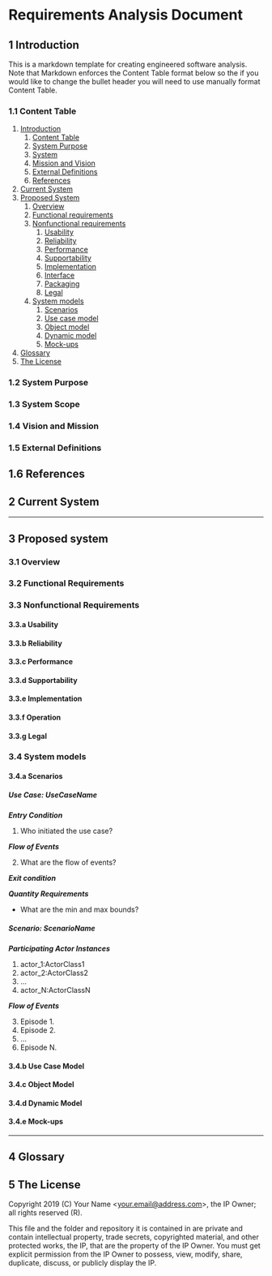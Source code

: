 # Requirements Analysis Document

## 1 Introduction

This is a markdown template for creating engineered software analysis. Note that Markdown enforces the Content Table format below so the if you would like to change the bullet header you will need to use manually format Content Table.

### 1.1 Content Table

1. [Introduction](#1-introduction)
    1. [Content Table](#11-content-table)
    2. [System Purpose](#12-system-purpose)
    3. [System](#13-system-scope)
    4. [Mission and Vision](#14-mission-and-vision)
    5. [External Definitions](#15-external-definitions)
    6. [References](#16-references)
2. [Current System](#2-current-system)
3. [Proposed System](#3-proposed-system)
    1. [Overview](#)
    2. [Functional requirements](#32-functional-requirements)
    3. [Nonfunctional requirements](#33-nonfunctional-requirements)
        1. [Usability](#33a-usability)
        2. [Reliability](#33b-reliability)
        3. [Performance](#33c-performance)
        4. [Supportability](#33d-supportability)
        5. [Implementation](#33e-implementation)
        6. [Interface](#33f-interface)
        7. [Packaging](#33g-packaging)
        8. [Legal](#33h-legal)
    4. [System models](#4-system-models)
        1. [Scenarios](#41-scenarios)
        2. [Use case model](#42-use-case-models)
        3. [Object model](#42-object-models)
        4. [Dynamic model](#44-dynamic-models)
        5. [Mock-ups](#45-mock-ups)
4. [Glossary](#4-glossary)
5. [The License](#5-the-license)

### 1.2 System Purpose

### 1.3 System Scope

### 1.4 Vision and Mission

### 1.5 External Definitions

## 1.6 References

## 2 Current System

---

## 3 Proposed system

### 3.1 Overview

### 3.2 Functional Requirements

### 3.3 Nonfunctional Requirements

#### 3.3.a Usability

#### 3.3.b Reliability

#### 3.3.c Performance

#### 3.3.d Supportability

#### 3.3.e Implementation

#### 3.3.f Operation

#### 3.3.g Legal

### 3.4 System models

#### 3.4.a Scenarios

##### Use Case: UseCaseName

***Entry Condition***

1. Who initiated the use case?

***Flow of Events***

2. What are the flow of events?

***Exit condition***

***Quantity Requirements***

* What are the min and max bounds?

##### Scenario: ScenarioName

***Participating Actor Instances***

1. actor_1:ActorClass1
2. actor_2:ActorClass2
2. ...
2. actor_N:ActorClassN

***Flow of Events***

3. Episode 1.
4. Episode 2.
5. ...
6. Episode N.

#### 3.4.b Use Case Model

#### 3.4.c Object Model

#### 3.4.d Dynamic Model

#### 3.4.e Mock-ups

---

## 4 Glossary

## 5 The License

Copyright 2019 (C) Your Name <<your.email@address.com>>, the IP Owner; all rights reserved (R).

This file and the folder and repository it is contained in are private and contain intellectual property, trade secrets, copyrighted material, and other protected works, the IP, that are the property of the IP Owner. You must get explicit permission from the IP Owner to possess, view, modify, share, duplicate, discuss, or publicly display the IP.
